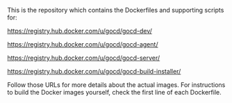 This is the repository which contains the Dockerfiles and supporting scripts for:

https://registry.hub.docker.com/u/gocd/gocd-dev/

https://registry.hub.docker.com/u/gocd/gocd-agent/

https://registry.hub.docker.com/u/gocd/gocd-server/

https://registry.hub.docker.com/u/gocd/gocd-build-installer/

Follow those URLs for more details about the actual images. For instructions to build the Docker images yourself, check
the first line of each Dockerfile.
